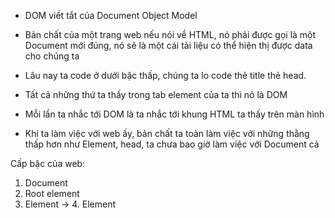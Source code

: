 - DOM viết tắt của Document Object Model

- Bản chất của một trang web nếu nói về HTML, nó phải
  được gọi là một Document mới đúng, nó sẽ là một cái tài liệu có thể hiện thị được data cho chúng ta

- Lâu nay ta code ở dưới bậc thấp, chúng ta lo code thẻ title thẻ head.

- Tất cả những thứ ta thấy trong tab element của ta thì nó là DOM

- Mỗi lần ta nhắc tới DOM là ta nhắc tới khung HTML ta thấy trên màn hình

- Khi ta làm việc với web ấy, bản chất ta toàn làm việc với những thằng thấp hơn như Element, head, ta chưa bao giờ làm việc với Document cả

Cấp bậc của web:

1. Document
2. Root element <html>
3. Element <head> -> 4. Element <title> -> 5. Text "My title"
4. Element <body>

Trong Element <body> 4. Attibute 'href' 4. Element <a> -> 5. Text "My link" 4. Element <h1> -> 5. Text "My header"

- Ví dụ ta có cái event.target.value, ta có được biến event là do thằng DOM với web API, nó đã trả ra cho chúng ta rồi đấy. Khi ta làm những cái sự kiện như hover, onClick, ... thì ta tự động có biến event rồi. Sao lại nó cho ấy vì những người làm ra ngôn ngữ lập trình đã viết những cái bậc cao như DOCUMENT và ROOT, còn ta chỉ cần xử lí những cái bậc thấp thôi
